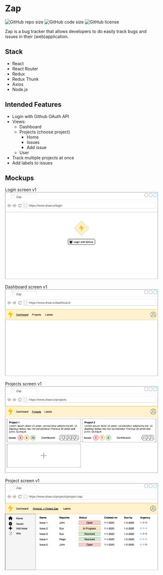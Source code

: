 # Zap

![GitHub repo size](https://img.shields.io/github/repo-size/mhogeveen/zap)
![GitHub code size](https://img.shields.io/github/languages/code-size/mhogeveen/zap)
![GitHub license](https://img.shields.io/github/license/mhogeveen/zap)

Zap is a bug tracker that allows developers to do easily track bugs and issues in their (web)application.

## Stack

-  React
-  React Router
-  Redux
-  Redux Thunk
-  Axios
-  Node.js

## Intended Features

-  Login with Github OAuth API
-  Views:
   -  Dashboard
   -  Projects (choose project)
      -  Home
      -  Issues
      -  Add issue
   -  User
-  Track multiple projects at once
-  Add labels to issues

## Mockups

Login screen v1
![Login screen v1 - mockup](./mockups/Zap-Login.png)

Dashboard screen v1
![Login screen v1 - mockup](./mockups/Zap-Dashboard.png)

Projects screen v1
![Projects screen v1 - mockup](./mockups/Zap-Projects.png)

Project screen v1
![Project screen v1 - mockup](./mockups/Zap-Project.png)
